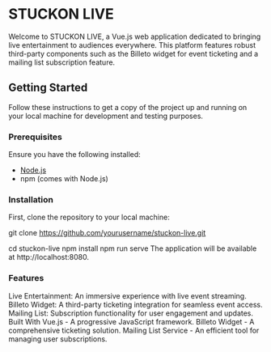 # STUCKON LIVE

Welcome to STUCKON LIVE, a Vue.js web application dedicated to bringing live entertainment to audiences everywhere. This platform features robust third-party components such as the Billeto widget for event ticketing and a mailing list subscription feature.

## Getting Started

Follow these instructions to get a copy of the project up and running on your local machine for development and testing purposes.

### Prerequisites

Ensure you have the following installed:
- [Node.js](https://nodejs.org/)
- npm (comes with Node.js)

### Installation

First, clone the repository to your local machine:

git clone https://github.com/yourusername/stuckon-live.git

cd stuckon-live
npm install
npm run serve
The application will be available at http://localhost:8080.

### Features

Live Entertainment: An immersive experience with live event streaming.
Billeto Widget: A third-party ticketing integration for seamless event access.
Mailing List: Subscription functionality for user engagement and updates.
Built With
Vue.js - A progressive JavaScript framework.
Billeto Widget - A comprehensive ticketing solution.
Mailing List Service - An efficient tool for managing user subscriptions.